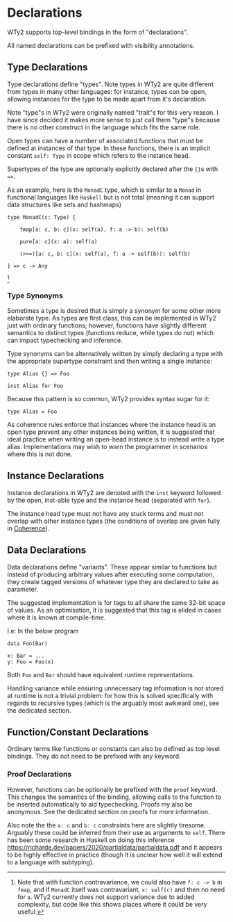# Declarations

WTy2 supports top-level bindings in the form of "declarations".

All named declarations can be prefixed with visibility annotations.

## Type Declarations

Type declarations define "types". Note types in WTy2 are quite different from types in many other languages: for instance, types can be open, allowing instances for the type to be made apart from it's declaration.

Note "type"s in WTy2 were originally named "trait"s for this very reason. I have since decided it makes more sense to just call them "type"s because there is no other construct in the language which fits the same role.

Open types can have a number of associated functions that must be defined at instances of that type. In these functions, there is an implicit constant `self: Type` in scope which refers to the instance head.

Supertypes of the type are optionally explicitly declared after the `{}`s with `=>`.

As an example, here is the `MonadC` type, which is similar to a `Monad` in functional languages like `Haskell` but is not total (meaning it can support data structures like sets and hashmaps)

```WTy2
type MonadC(c: Type) {

    fmap[a: c, b: c](x: self(a), f: a -> b): self(b)

    pure[a: c](x: a): self(a)

    (>>=)[a: c, b: c](x: self(a), f: a -> self(b)): self(b)

} => c -> Any
```

[^note]

### Type Synonyms

Sometimes a type is desired that is simply a synonym for some other more elaborate type. As types are first class, this can be implemented in WTy2 just with ordinary functions; however, functions have slightly different semantics to distinct types (functions reduce, while types do not) which can impact typechecking and inference.

Type synonyms can be alternatively written by simply declaring a type with the appropriate supertype constraint and then writing a single instance:

```WTy2
type Alias {} => Foo

inst Alias for Foo
```

Because this pattern is so common, WTy2 provides syntax sugar for it:

```
type Alias = Foo
```

As coherence rules enforce that instances where the instance head is an open type prevent any other instances being written, it is suggested that ideal practice when writing an open-head instance is to instead write a type alias. Implementations may wish to warn the programmer in scenarios where this is not done.

## Instance Declarations

Instance declarations in WTy2 are denoted with the `inst` keyword followed by the open, inst-able type and the instance head (separated with `for`).

The instance head type must not have any stuck terms and must not overlap with other instance types (the conditions of overlap are given fully in [Coherence](./coherence.md)).

## Data Declarations

Data declarations define "variants". These appear similar to functions but instead of producing arbitrary values after executing some computation, they create tagged versions of whatever type they are declared to take as parameter.

The suggested implementation is for tags to all share the same 32-bit space of values. As an optimisation, it is suggested that this tag is elided in cases where it is known at compile-time.

I.e: In the below program

```WTy2
data Foo(Bar)

x: Bar = ...
y: Foo = Foo(x)
```

Both `Foo` and `Bar` should have equivalent runtime representations.

Handling variance while ensuring unnecessary tag information is not stored at runtime is not a trivial problem: for how this is solved specifically with regards to recursive types (which is the arguably most awkward one), see the dedicated section.

## Function/Constant Declarations

Ordinary terms like functions or constants can also be defined as top level bindings. They do not need to be prefixed with any keyword.

### Proof Declarations

However, functions can be optionally be prefixed with the `proof` keyword. This changes the semantics of the binding, allowing calls to the function to be inserted automatically to aid typechecking. Proofs my also be anonymous. See the dedicated section on proofs for more information.

[^note]: Note that with function contravariance, we could also have `f: c -> b` in `fmap`, and if `MonadC` itself was contravariant, `x: self(c)` and then no need for `a`. WTy2 currently does not support variance due to added complexity, but code like this shows places where it could be very useful.

Also note the the `a: c` and `b: c` constraints here are slightly tiresome. Arguably these could be inferred from their use as arguments to `self`. There has been some research in Haskell on doing this inference https://richarde.dev/papers/2020/partialdata/partialdata.pdf and it appears to be highly effective in practice (though it is unclear how well it will extend to a language with subtyping).
